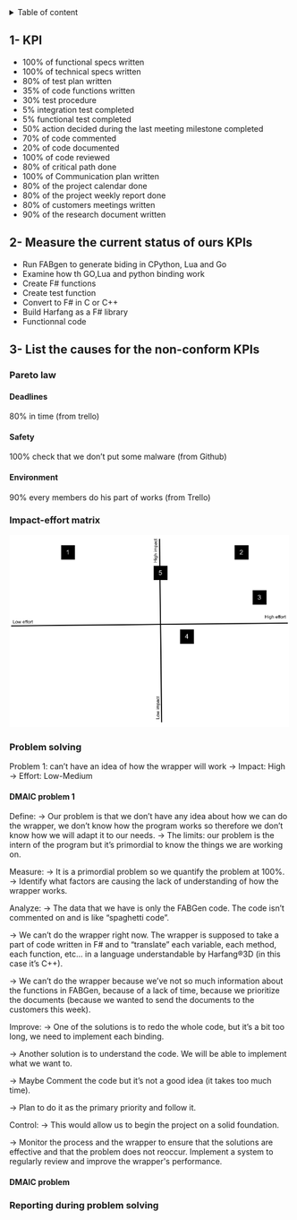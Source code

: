 <details>

<summary>Table of content</summary>

- [1- KPI](#1--kpi)
- [2- Measure the current status of ours KPIs](#2--measure-the-current-status-of-ours-kpis)
- [3- List the causes for the non-conform KPIs](#3--list-the-causes-for-the-non-conform-kpis)
  - [Pareto law](#pareto-law)
    - [Deadlines](#deadlines)
    - [Safety](#safety)
    - [Environment](#environment)
  - [Impact-effort matrix](#impact-effort-matrix)
  - [Problem solving](#problem-solving)
    - [DMAIC problem 1](#dmaic-problem-1)
    - [DMAIC problem](#dmaic-problem)
  - [Reporting during problem solving](#reporting-during-problem-solving)

</details>

## 1- KPI

- 100% of functional specs written
- 100% of technical specs written
- 80% of test plan written
- 35% of code functions written
- 30% test procedure
- 5% integration test completed
- 5% functional test completed
- 50% action decided during the last meeting milestone completed
- 70% of code commented
- 20% of code documented
- 100% of code reviewed
- 80% of critical path done
- 100% of Communication plan written
- 80% of the project calendar done
- 80% of the project weekly report done
- 80% of customers meetings written
- 90% of the research document written


## 2- Measure the current status of ours KPIs

- Run FABgen to generate biding in CPython, Lua and Go
- Examine how th GO,Lua and python binding work
- Create F# functions
- Create test function
- Convert to F# in C or C++
- Build Harfang as a F# library
- Functionnal code

## 3- List the causes for the non-conform KPIs

### Pareto law


#### Deadlines

80% in time (from trello)

#### Safety

100% check that we don’t put some malware (from Github)

#### Environment

90% every members do his part of works (from Trello)

### Impact-effort matrix

<img src="image.png" width="500">

### Problem solving

Problem 1: can’t have an idea of how the wrapper will work
→ Impact: High
→ Effort: Low-Medium

#### DMAIC problem 1

Define:
→ Our problem is that we don’t have any idea about how we can do the wrapper, we don’t know how the program works so therefore we don’t know how we will adapt it to our needs.
→ The limits: our problem is the intern of the program but it’s primordial to know the things we are working on.

Measure:
→ It is a primordial problem so we quantify the problem at 100%.
→ Identify what factors are causing the lack of understanding of how the wrapper works.

Analyze:
→ The data that we have is only the FABGen code. The code isn’t commented on and is like “spaghetti code”.

→ We can’t do the wrapper right now. The wrapper is supposed to take a part of code written in F# and to “translate” each variable, each method, each function, etc… in a language understandable by Harfang®3D (in this case it’s C++).

→ We can’t do the wrapper because we’ve not so much information about the functions in FABGen, because of a lack of time, because we prioritize the documents (because we wanted to send the documents to the customers this week).

Improve:
→ One of the solutions is to redo the whole code, but it’s a bit too long, we need to implement each binding.

→ Another solution is to understand the code. We will be able to implement what we want to.

→ Maybe Comment the code but it’s not a good idea (it takes too much time).

→ Plan to do it as the primary priority and follow it.

Control:
→ This would allow us to begin the project on a solid foundation.

→ Monitor the process and the wrapper to ensure that the solutions are effective and that the problem does not reoccur. Implement a system to regularly review and improve the wrapper's performance.

#### DMAIC problem

### Reporting during problem solving
